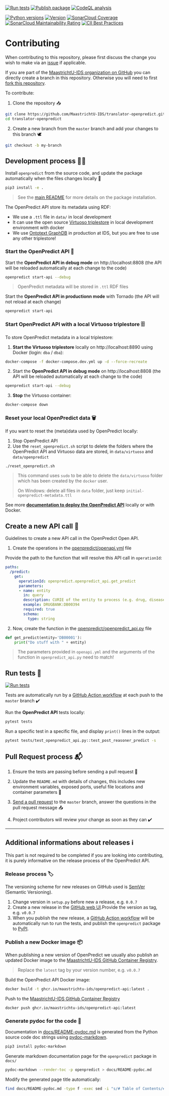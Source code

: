 [![Run tests](https://github.com/MaastrichtU-IDS/translator-openpredict/workflows/Run%20tests/badge.svg)](https://github.com/MaastrichtU-IDS/translator-openpredict/actions?query=workflow%3A%22Run+tests%22) [![Publish package](https://github.com/MaastrichtU-IDS/translator-openpredict/workflows/Publish%20package/badge.svg)](https://github.com/MaastrichtU-IDS/translator-openpredict/actions?query=workflow%3A%22Publish+package%22) [![CodeQL analysis](https://github.com/MaastrichtU-IDS/translator-openpredict/workflows/CodeQL%20analysis/badge.svg)](https://github.com/MaastrichtU-IDS/translator-openpredict/actions?query=workflow%3A%22CodeQL+analysis%22)

[![Python versions](https://img.shields.io/pypi/pyversions/openpredict)](https://pypi.org/project/openpredict) [![Version](https://img.shields.io/pypi/v/openpredict)](https://pypi.org/project/openpredict) [![SonarCloud Coverage](https://sonarcloud.io/api/project_badges/measure?project=MaastrichtU-IDS_translator-openpredict&metric=coverage)](https://sonarcloud.io/dashboard?id=MaastrichtU-IDS_translator-openpredict) [![SonarCloud Maintainability Rating](https://sonarcloud.io/api/project_badges/measure?project=MaastrichtU-IDS_translator-openpredict&metric=sqale_rating)](https://sonarcloud.io/dashboard?id=MaastrichtU-IDS_translator-openpredict) [![CII Best  Practices](https://bestpractices.coreinfrastructure.org/projects/4382/badge)](https://bestpractices.coreinfrastructure.org/projects/4382)

# Contributing

When contributing to this repository, please first discuss the change you wish to make via an [issue](https://github.com/MaastrichtU-IDS/translator-openpredict/issues) if applicable.

If you are part of the [MaastrichtU-IDS organization on GitHub](https://github.com/MaastrichtU-IDS) you can directly create a branch in this repository. Otherwise you will need to first [fork this repository](https://github.com/MaastrichtU-IDS/translator-openpredict/fork).

To contribute:

1. Clone the repository 📥

```bash
git clone https://github.com/MaastrichtU-IDS/translator-openpredict.git
cd translator-openpredict
```

2. Create a new branch from the `master` branch and add your changes to this branch 🕊️

```bash
git checkout -b my-branch
```

## Development process 👩‍💻

Install `openpredict` from the source code, and update the package automatically when the files changes locally :arrows_counterclockwise:

```bash
pip3 install -e .
```

> See the [main README](https://github.com/MaastrichtU-IDS/translator-openpredict) for more details on the package installation.

The OpenPredict API store its metadata using RDF:

* We use a `.ttl` file in `data/` in local development
* It can use the open source [Virtuoso triplestore](https://virtuoso.openlinksw.com/) in local development environment with docker
* We use [Ontotext GraphDB](https://github.com/Ontotext-AD/graphdb-docker) in production at IDS, but you are free to use any other triplestore!

### Start the OpenPredict API :rocket:


Start the **OpenPredict API in debug mode** on http://localhost:8808 (the API will be reloaded automatically at each change to the code)

```bash
openpredict start-api --debug
```

> OpenPredict metadata will be stored in `.ttl` RDF files

Start the **OpenPredict API in productionn mode** with Tornado (the API will not reload at each change)

```bash
openpredict start-api
```

### Start OpenPredict API with a local Virtuoso triplestore 🗄️

To store OpenPredict metadata in a local triplestore:

1. **Start the Virtuoso triplestore** locally on http://localhost:8890 using Docker (login: `dba` / `dba`):

```bash
docker-compose -f docker-compose.dev.yml up -d --force-recreate
```

2. Start the **OpenPredict API in debug mode** on http://localhost:8808 (the API will be reloaded automatically at each change to the code)

```bash
openpredict start-api --debug
```

3. **Stop** the Virtuoso container:

```bash
docker-compose down
```


### Reset your local OpenPredict data 🗑️

If you want to reset the (meta)data used by OpenPredict locally:

1. Stop OpenPredict API
2. Use the `reset_openpredict.sh` script to delete the folders where the OpenPredict API and Virtuoso data are stored, in `data/virtuoso` and `data/openpredict`

```bash
./reset_openpredict.sh
```

> This command uses `sudo` to be able to delete the `data/virtuoso` folder which has been created by the `docker` user.
>
> On Windows: delete all files in `data` folder, just keep `initial-openpredict-metadata.ttl` 

See more **[documentation to deploy the OpenPredict API](https://github.com/MaastrichtU-IDS/translator-openpredict/tree/master/docs)** locally or with Docker.

## Create a new API call 📝

Guidelines to create a new API  call in the OpenPredict Open API.

1. Create the operations in the [openpredict/openapi.yml](https://github.com/MaastrichtU-IDS/translator-openpredict/blob/master/openpredict/openapi.yml#L44) file

Provide the path to the function that will resolve this API call in `operationId`:

```yaml
paths:
  /predict:
    get:
      operationId: openpredict.openpredict_api.get_predict
      parameters:
      - name: entity
        in: query
        description: CURIE of the entity to process (e.g. drug, disease, etc)
        example: DRUGBANK:DB00394
        required: true
        schema:
          type: string
```

2. Now, create the function in the [openpredict/openpredict_api.py](https://github.com/MaastrichtU-IDS/translator-openpredict/blob/master/openpredict/openpredict_api.py#L67) file

```python
def get_predict(entity='DB00001'):
    print("Do stuff with " + entity)
```

> The parameters provided in `openapi.yml` and the arguments of the function in `openpredict_api.py` need to match!

## Run tests 🧪

[![Run tests](https://github.com/MaastrichtU-IDS/translator-openpredict/workflows/Run%20tests/badge.svg)](https://github.com/MaastrichtU-IDS/translator-openpredict/actions?query=workflow%3A%22Run+tests%22)

Tests are automatically run by a [GitHub Action workflow](https://github.com/MaastrichtU-IDS/translator-openpredict/actions?query=workflow%3A%22Run+tests%22) at each push to the `master` branch ✔️

Run the **OpenPredict API** tests locally:

```bash
pytest tests
```

Run a specific test in a specific file, and display `print()` lines in the output:

```bash
pytest tests/test_openpredict_api.py::test_post_reasoner_predict -s
```

## Pull Request process 📬

1. Ensure the tests are passing before sending a pull request 🧪

2. Update the `README.md` with details of changes, this includes new environment variables, exposed ports, useful file locations and container parameters 📝
3. [Send a pull request](https://github.com/MaastrichtU-IDS/translator-openpredict/compare) to the `master` branch, answer the questions in the pull request message 📤
4. Project contributors will review your change as soon as they can ✔️

---

## Additional informations about releases ℹ️

This part is not required to be completed if you are looking into contributing, it is purely informative on the release process of the OpenPredict API.

### Release process 🏷️

The versioning scheme for new releases on GitHub used is [SemVer](http://semver.org/) (Semantic Versioning).

1. Change version in `setup.py` before new a release, e.g. `0.0.7`
2. Create a new release in the [GitHub web UI](https:///github.com/MaastrichtU-IDS/translator-openpredict).Provide the version as tag, e.g. `v0.0.7`
3. When you publish the new release, a [GitHub Action workflow](https://github.com/MaastrichtU-IDS/translator-openpredict/actions?query=workflow%3A%22Publish+package%22) will be automatically run to run the tests, and publish the `openpredict` package to [PyPI](https://pypi.org/project/openpredict/).

### Publish a new Docker image 📦

When publishing a new version of OpenPredict we usually also publish an updated Docker image to the [MaastrichtU-IDS GitHub Container Registry](https://github.com/orgs/MaastrichtU-IDS/packages/container/package/openpredict-api).

> Replace the `latest` tag by your version number, e.g. `v0.0.7`

Build the OpenPredict API Docker image:

```bash
docker build -t ghcr.io/maastrichtu-ids/openpredict-api:latest .
```

Push to the [MaastrichtU-IDS GitHub Container Registry](https://github.com/orgs/MaastrichtU-IDS/packages/container/package/openpredict-api)

```bash
docker push ghcr.io/maastrichtu-ids/openpredict-api:latest
```

### Generate pydoc for the code 📖

Documentation in [docs/README-pydoc.md](https://github.com/MaastrichtU-IDS/translator-openpredict/tree/master/docs/README-pydoc.md) is generated from the Python source code doc strings using [pydoc-markdown](https://pydoc-markdown.readthedocs.io/en/latest/).

```bash
pip3 install pydoc-markdown
```

Generate markdown documentation page for the `openpredict` package in `docs/`

```bash
pydoc-markdown --render-toc -p openpredict > docs/README-pydoc.md
```

Modify the generated page title automatically:

```bash
find docs/README-pydoc.md -type f -exec sed -i "s/# Table of Contents/# OpenPredict Package documentation 🔮🐍/g" {} +
```


